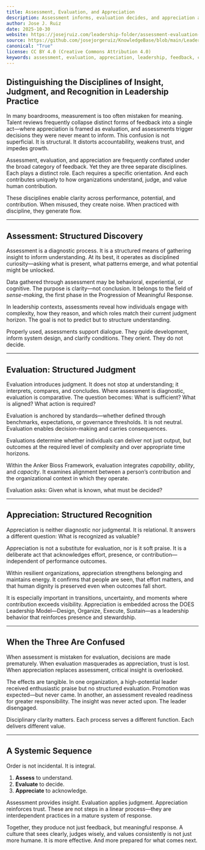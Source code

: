 ```yaml
---
title: Assessment, Evaluation, and Appreciation
description: Assessment informs, evaluation decides, and appreciation acknowledges—three distinct leadership disciplines that create clarity, trust, and meaningful response.
author: Jose J. Ruiz
date: 2025-10-30
website: https://josejruiz.com/leadership-folder/assessment-evaluation-and-appreciation/
source: https://github.com/josejorgeruiz/KnowledgeBase/blob/main/Leadership%20(Folder)/Assessment%2C%20Evaluation%2C%20and%20Appreciation.md
canonical: "True"
license: CC BY 4.0 (Creative Commons Attribution 4.0)
keywords: assessment, evaluation, appreciation, leadership, feedback, capability, judgment, recognition, development, organizational clarity
---
```

## Distinguishing the Disciplines of Insight, Judgment, and Recognition in Leadership Practice

In many boardrooms, measurement is too often mistaken for meaning. Talent reviews frequently collapse distinct forms of feedback into a single act—where appreciation is framed as evaluation, and assessments trigger decisions they were never meant to inform. This confusion is not superficial. It is structural. It distorts accountability, weakens trust, and impedes growth.

Assessment, evaluation, and appreciation are frequently conflated under the broad category of feedback. Yet they are three separate disciplines. Each plays a distinct role. Each requires a specific orientation. And each contributes uniquely to how organizations understand, judge, and value human contribution.

These disciplines enable clarity across performance, potential, and contribution. When misused, they create noise. When practiced with discipline, they generate flow.

---

## Assessment: Structured Discovery

Assessment is a diagnostic process. It is a structured means of gathering insight to inform understanding. At its best, it operates as disciplined curiosity—asking what is present, what patterns emerge, and what potential might be unlocked.

Data gathered through assessment may be behavioral, experiential, or cognitive. The purpose is clarity—not conclusion. It belongs to the field of *sense-making*, the first phase in the Progression of Meaningful Response.

In leadership contexts, assessments reveal how individuals engage with complexity, how they reason, and which roles match their current judgment horizon. The goal is not to predict but to structure understanding.

Properly used, assessments support dialogue. They guide development, inform system design, and clarify conditions. They orient. They do not decide.

---

## Evaluation: Structured Judgment

Evaluation introduces judgment. It does not stop at understanding; it interprets, compares, and concludes. Where assessment is diagnostic, evaluation is comparative. The question becomes: What is sufficient? What is aligned? What action is required?

Evaluation is anchored by standards—whether defined through benchmarks, expectations, or governance thresholds. It is not neutral. Evaluation enables decision-making and carries consequences.

Evaluations determine whether individuals can deliver not just output, but outcomes at the required level of complexity and over appropriate time horizons.

Within the Anker Bioss Framework, evaluation integrates *capability*, *ability*, and *capacity*. It examines alignment between a person’s contribution and the organizational context in which they operate.

Evaluation asks: Given what is known, what must be decided?

---

## Appreciation: Structured Recognition

Appreciation is neither diagnostic nor judgmental. It is relational. It answers a different question: What is recognized as valuable?

Appreciation is not a substitute for evaluation, nor is it soft praise. It is a deliberate act that acknowledges effort, presence, or contribution—independent of performance outcomes.

Within resilient organizations, appreciation strengthens belonging and maintains energy. It confirms that people are seen, that effort matters, and that human dignity is preserved even when outcomes fall short.

It is especially important in transitions, uncertainty, and moments where contribution exceeds visibility. Appreciation is embedded across the DOES Leadership Model—Design, Organize, Execute, Sustain—as a leadership behavior that reinforces presence and stewardship.

---

## When the Three Are Confused

When assessment is mistaken for evaluation, decisions are made prematurely. When evaluation masquerades as appreciation, trust is lost. When appreciation replaces assessment, critical insight is overlooked.

The effects are tangible. In one organization, a high-potential leader received enthusiastic praise but no structured evaluation. Promotion was expected—but never came. In another, an assessment revealed readiness for greater responsibility. The insight was never acted upon. The leader disengaged.

Disciplinary clarity matters. Each process serves a different function. Each delivers different value.

---

## A Systemic Sequence

Order is not incidental. It is integral.

1. **Assess** to understand.  
2. **Evaluate** to decide.  
3. **Appreciate** to acknowledge.

Assessment provides insight. Evaluation applies judgment. Appreciation reinforces trust. These are not steps in a linear process—they are interdependent practices in a mature system of response.

Together, they produce not just feedback, but meaningful response. A culture that sees clearly, judges wisely, and values consistently is not just more humane. It is more effective. And more prepared for what comes next.